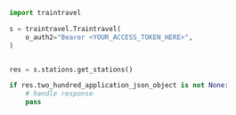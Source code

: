 <!-- Start SDK Example Usage [usage] -->
```python
import traintravel

s = traintravel.Traintravel(
    o_auth2="Bearer <YOUR_ACCESS_TOKEN_HERE>",
)


res = s.stations.get_stations()

if res.two_hundred_application_json_object is not None:
    # handle response
    pass

```
<!-- End SDK Example Usage [usage] -->